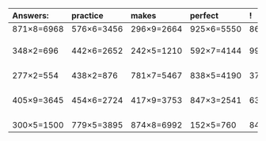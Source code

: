 | Answers: | practice | makes | perfect | ! |
| :--- | :--- | :--- | :--- | :--- |
| 871×8=6968 | 576×6=3456 | 296×9=2664 | 925×6=5550 | 863×5=4315 | 
|   |   |   |   |   | 
|   |   |   |   |   | 
|   |   |   |   |   | 
| 348×2=696 | 442×6=2652 | 242×5=1210 | 592×7=4144 | 990×6=5940 | 
|   |   |   |   |   | 
|   |   |   |   |   | 
|   |   |   |   |   | 
|   |   |   |   |   | 
| 277×2=554 | 438×2=876 | 781×7=5467 | 838×5=4190 | 370×8=2960 | 
|   |   |   |   |   | 
|   |   |   |   |   | 
|   |   |   |   |   | 
|   |   |   |   |   | 
| 405×9=3645 | 454×6=2724 | 417×9=3753 | 847×3=2541 | 633×4=2532 | 
|   |   |   |   |   | 
|   |   |   |   |   | 
|   |   |   |   |   | 
|   |   |   |   |   | 
| 300×5=1500 | 779×5=3895 | 874×8=6992 | 152×5=760 | 849×6=5094 | 
